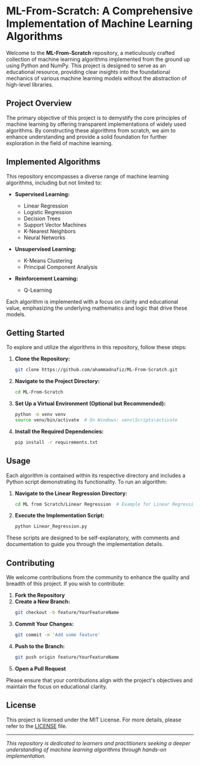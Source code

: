 # ML-From-Scratch: A Comprehensive Implementation of Machine Learning Algorithms

Welcome to the **ML-From-Scratch** repository, a meticulously crafted collection of machine learning algorithms implemented from the ground up using Python and NumPy. This project is designed to serve as an educational resource, providing clear insights into the foundational mechanics of various machine learning models without the abstraction of high-level libraries.

## Project Overview

The primary objective of this project is to demystify the core principles of machine learning by offering transparent implementations of widely used algorithms. By constructing these algorithms from scratch, we aim to enhance understanding and provide a solid foundation for further exploration in the field of machine learning.

## Implemented Algorithms

This repository encompasses a diverse range of machine learning algorithms, including but not limited to:

- **Supervised Learning:**
  - Linear Regression
  - Logistic Regression
  - Decision Trees
  - Support Vector Machines
  - K-Nearest Neighbors
  - Neural Networks

- **Unsupervised Learning:**
  - K-Means Clustering
  - Principal Component Analysis

- **Reinforcement Learning:**
  - Q-Learning

Each algorithm is implemented with a focus on clarity and educational value, emphasizing the underlying mathematics and logic that drive these models.

## Getting Started

To explore and utilize the algorithms in this repository, follow these steps:

1. **Clone the Repository:**
   ```bash
   git clone https://github.com/ahammadnafiz/ML-From-Scratch.git
   ```

2. **Navigate to the Project Directory:**
   ```bash
   cd ML-From-Scratch
   ```

3. **Set Up a Virtual Environment (Optional but Recommended):**
   ```bash
   python -m venv venv
   source venv/bin/activate  # On Windows: venv\Scripts\activate
   ```

4. **Install the Required Dependencies:**
   ```bash
   pip install -r requirements.txt
   ```

## Usage

Each algorithm is contained within its respective directory and includes a Python script demonstrating its functionality. To run an algorithm:

1. **Navigate to the Linear Regression Directory:**
   ```bash
   cd ML from Scratch/Linear Regression  # Example for Linear Regression
   ```

2. **Execute the Implementation Script:**
   ```bash
   python Linear_Regression.py
   ```

These scripts are designed to be self-explanatory, with comments and documentation to guide you through the implementation details.

## Contributing

We welcome contributions from the community to enhance the quality and breadth of this project. If you wish to contribute:

1. **Fork the Repository**
2. **Create a New Branch:**
   ```bash
   git checkout -b feature/YourFeatureName
   ```
3. **Commit Your Changes:**
   ```bash
   git commit -m 'Add some feature'
   ```
4. **Push to the Branch:**
   ```bash
   git push origin feature/YourFeatureName
   ```
5. **Open a Pull Request**

Please ensure that your contributions align with the project's objectives and maintain the focus on educational clarity.

## License

This project is licensed under the MIT License. For more details, please refer to the [LICENSE](https://github.com/ahammadnafiz/ML-From-Scratch/blob/main/LICENSE) file.

---

*This repository is dedicated to learners and practitioners seeking a deeper understanding of machine learning algorithms through hands-on implementation.* 